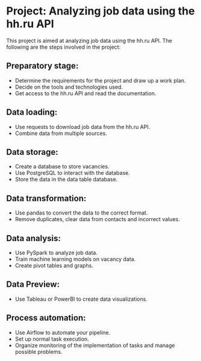 <h1>Project: Analyzing job data using the hh.ru API</h1>
<p>This project is aimed at analyzing job data using the hh.ru API. 
The following are the steps involved in the project:</p>

<h2>Preparatory stage:</h2>
<ul>
<li>Determine the requirements for the project and draw up a work plan.</li>
<li>Decide on the tools and technologies used.</li>
<li>Get access to the hh.ru API and read the documentation.</li>
</ul>

<h2>Data loading:</h2>
<ul>
<li>Use requests to download job data from the hh.ru API.</li>
<li>Combine data from multiple sources.</li>
</ul>

<h2>Data storage:</h2>
<ul>
<li>Create a database to store vacancies.</li>
<li>Use PostgreSQL to interact with the database.</li>
<li>Store the data in the data table database.</li>
</ul>

<h2>Data transformation:</h2>
<ul>
<li>Use pandas to convert the data to the correct format.</li>
<li>Remove duplicates, clear data from contacts and incorrect values.</li>
</ul>

<h2>Data analysis:</h2>
<ul>
<li>Use PySpark to analyze job data.</li>
<li>Train machine learning models on vacancy data.</li>
<li>Create pivot tables and graphs.</li>
</ul>

<h2>Data Preview:</h2>
<ul>
<li>Use Tableau or PowerBI to create data visualizations.</li>
</ul>

<h2>Process automation:</h2>
<ul>
<li>Use Airflow to automate your pipeline.</li>
<li>Set up normal task execution.</li>
<li>Organize monitoring of the implementation of tasks and manage possible problems.</li>
</ul>
